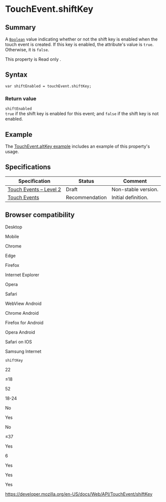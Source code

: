 TouchEvent.shiftKey
===================

Summary
-------

A [`Boolean`](https://developer.mozilla.org/en-US/docs/Web/JavaScript/Reference/Global_Objects/Boolean) value indicating whether or not the shift key is enabled when the touch event is created. If this key is enabled, the attribute's value is `true`. Otherwise, it is `false`.

This property is <span class="badge inline readonly">Read only </span>.

Syntax
------

    var shiftEnabled = touchEvent.shiftKey;

### Return value

`shiftEnabled`  
`true` if the shift key is enabled for this event; and `false` if the shift key is not enabled.

Example
-------

The [TouchEvent.altKey example](altkey#example) includes an example of this property's usage.

Specifications
--------------

<table><thead><tr class="header"><th>Specification</th><th>Status</th><th>Comment</th></tr></thead><tbody><tr class="odd"><td><a href="https://w3c.github.io/touch-events/#dom-touchevent-shiftkey">Touch Events – Level 2</a></td><td><span class="spec-draft">Draft</span></td><td>Non-stable version.</td></tr><tr class="even"><td><a href="https://www.w3.org/TR/touch-events/#widl-TouchEvent-shiftKey">Touch Events</a></td><td><span class="spec-rec">Recommendation</span></td><td>Initial definition.</td></tr></tbody></table>

Browser compatibility
---------------------

Desktop

Mobile

Chrome

Edge

Firefox

Internet Explorer

Opera

Safari

WebView Android

Chrome Android

Firefox for Android

Opera Android

Safari on IOS

Samsung Internet

`shiftKey`

22

≤18

52

18-24

No

Yes

No

≤37

Yes

6

Yes

Yes

Yes

<a href="https://developer.mozilla.org/en-US/docs/Web/API/TouchEvent/shiftKey" class="_attribution-link">https://developer.mozilla.org/en-US/docs/Web/API/TouchEvent/shiftKey</a>
